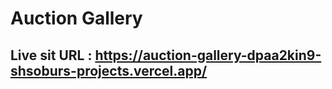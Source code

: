 # Auction Gallery

## Live sit URL : https://auction-gallery-dpaa2kin9-shsoburs-projects.vercel.app/